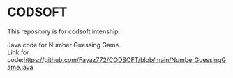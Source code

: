 # CODSOFT
This repository is for codsoft intenship.


Java code for Number Guessing Game. 
<br>
Link for code:https://github.com/Fayaz772/CODSOFT/blob/main/NumberGuessingGame.java
